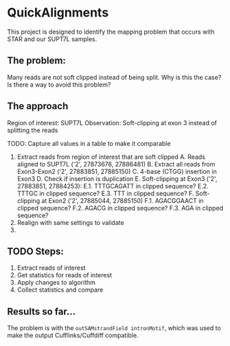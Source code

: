 # QuickAlignments
This project is designed to identify the mapping problem that occurs with STAR and our SUPT7L samples.

## The problem:
Many reads are not soft clipped instead of being split.
Why is this the case?
Is there a way to avoid this problem?


## The approach
Region of interest:     SUPT7L 
Observation:            Soft-clipping at exon 3 instead of splitting the reads

TODO: Capture all values in a table to make it comparable

1. Extract reads from region of interest that are soft clipped
    A. Reads aligned to SUPT7L ('2', 27873676, 27886481)
    B. Extract all reads from Exon3-Exon2 ('2', 27883851, 27885150)
    C. 4-base (CTGG) insertion in Exon3
    D. Check if insertion is duplication
    E. Soft-clipping at Exon3 ('2', 27883851, 27884253):
        E.1. TTTGCAGATT in clipped sequence?
        E.2. TTTGC in clipped sequence?
        E.3. TTT in clipped sequence?
    F. Soft-clipping at Exon2 ('2', 27885044, 27885150)
        F.1. AGACGGAACT in clipped sequence?
        F.2. AGACG in clipped sequence?
        F.3. AGA in clipped sequence?
2. Realign with same settings to validate
3. 

## TODO Steps:
1. Extract reads of interest
2. Get statistics for reads of interest
3. Apply changes to algorithm
4. Collect statistics and compare


## Results so far...
The problem is with the `outSAMstrandField intronMotif`, which was used to make the output Cufflinks/Cuffdiff compatible.
